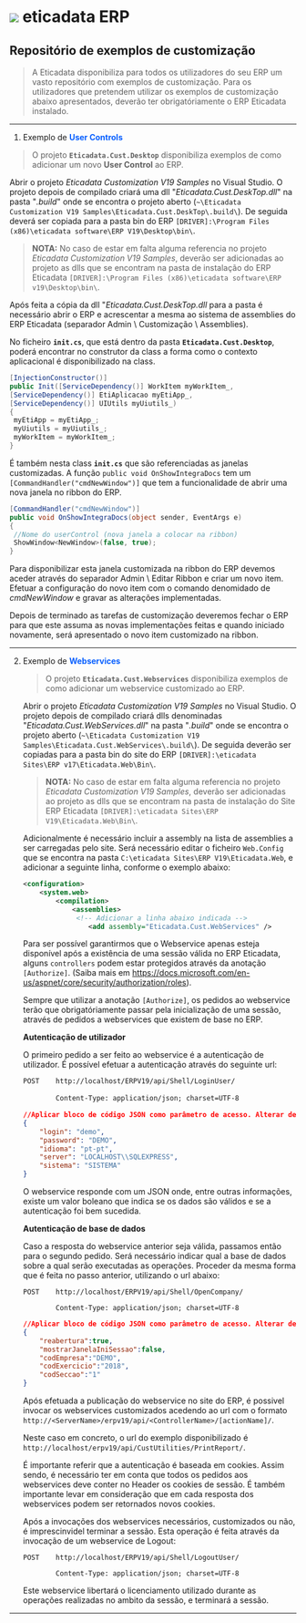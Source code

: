 # ![](.\eticadata.png) eticadata ERP

## Repositório de exemplos de customização

> A Eticadata disponibiliza para todos os utilizadores do seu ERP um vasto repositório com exemplos de customização. Para os utilizadores que pretendem utilizar os exemplos de customização abaixo apresentados, deverão ter obrigatóriamente o ERP Eticadata instalado.

----------



1.  Exemplo de <span style="color:#075fff">**User Controls**</span>

> O projeto **`Eticadata.Cust.Desktop`** disponibiliza exemplos de como adicionar um novo **User Control** ao ERP. 



Abrir o projeto *Eticadata Customization V19 Samples* no Visual Studio. O projeto depois de compilado criará uma dll "*Eticadata.Cust.DeskTop.dll*" na pasta "*.build*" onde se encontra o projeto aberto (`~\Eticadata Customization V19 Samples\Eticadata.Cust.DeskTop\.build\`). De seguida deverá ser copiada para a pasta bin do ERP `[DRIVER]:\Program Files (x86)\eticadata software\ERP V19\Desktop\bin\`. 

> **NOTA:** No caso de estar em falta alguma referencia no projeto *Eticadata Customization V19 Samples*, deverão ser adicionadas ao projeto as dlls que se encontram na pasta de instalação do ERP Eticadata  `[DRIVER]:\Program Files (x86)\eticadata software\ERP v19\Desktop\bin\`.

Após feita a cópia da dll  "*Eticadata.Cust.DeskTop.dll* para a pasta é necessário abrir o ERP e acrescentar a mesma ao sistema de assemblies do ERP Eticadata (separador Admin \ Customização \ Assemblies).  

   

No ficheiro **`init.cs`**, que está dentro da pasta **`Eticadata.Cust.Desktop`**, poderá encontrar no construtor da class a forma como o contexto aplicacional é disponibilizado na class. 

```csharp  
[InjectionConstructor()]  
public Init([ServiceDependency()] WorkItem myWorkItem_,  
[ServiceDependency()] EtiAplicacao myEtiApp_,  
[ServiceDependency()] UIUtils myUiutils_)  
{  
 myEtiApp = myEtiApp_;  
 myUiutils = myUiutils_;  
 myWorkItem = myWorkItem_;  
}   
```



É também nesta class **`init.cs`** que são referenciadas as janelas customizadas. A função `public void OnShowIntegraDocs` tem um `[CommandHandler("cmdNewWindow")]` que tem a funcionalidade de abrir uma nova janela no ribbon do ERP. 

```csharp  
[CommandHandler("cmdNewWindow")]  
public void OnShowIntegraDocs(object sender, EventArgs e)  
{  
 //Nome do userControl (nova janela a colocar na ribbon)  
 ShowWindow<NewWindow>(false, true);  
}   
```



Para disponibilizar esta janela customizada na ribbon do ERP devemos aceder através do separador Admin \ Editar Ribbon e criar um novo item. Efetuar a configuração do novo item com o comando denomidado de *cmdNewWindow* e gravar as alterações implementadas.  

Depois de terminado as tarefas de customização deveremos fechar o ERP para que este assuma as novas implementações feitas e quando iniciado novamente, será apresentado o novo item customizado na ribbon.



____



2. Exemplo de <span style="color:#075fff">__Webservices__</span>

   > O projeto **`Eticadata.Cust.Webservices`** disponibiliza exemplos de como adicionar um webservice customizado ao ERP.



   Abrir o projeto *Eticadata Customization V19 Samples* no Visual Studio. O projeto depois de compilado criará dlls denominadas "*Eticadata.Cust.WebServices.dll*" na pasta "*.build*" onde se encontra o projeto aberto (`~\Eticadata Customization V19 Samples\Eticadata.Cust.WebServices\.build\`). De seguida deverão ser copiadas para a pasta bin do site do ERP  `[DRIVER]:\eticadata Sites\ERP v17\Eticadata.Web\Bin\`. 

   > **NOTA:** No caso de estar em falta alguma referencia no projeto *Eticadata Customization V19 Samples*, deverão ser adicionadas ao projeto as dlls que se encontram na pasta de instalação do Site ERP Eticadata  `[DRIVER]:\eticadata Sites\ERP V19\Eticadata.Web\Bin\`.

   Adicionalmente é necessário incluir a assembly na lista de assemblies a ser carregadas pelo site. Será necessário editar o ficheiro `Web.Config ` que se encontra na pasta `C:\eticadata Sites\ERP V19\Eticadata.Web`, e adicionar a seguinte linha, conforme o exemplo abaixo:

   ```xml
   <configuration>
       <system.web>
           <compilation>
               <assemblies>
               	<!-- Adicionar a linha abaixo indicada -->
                   <add assembly="Eticadata.Cust.WebServices" />
   ```



   Para ser possível garantirmos que o Webservice apenas esteja disponível após a existência de uma sessão válida no ERP Eticadata, alguns `controllers` podem estar protegidos através da anotação `[Authorize]`.  (Saiba mais em https://docs.microsoft.com/en-us/aspnet/core/security/authorization/roles).

   Sempre que utilizar a anotação `[Authorize]`, os pedidos ao webservice terão que obrigatóriamente passar pela inicialização de uma sessão, através de pedidos a webservices que existem de base no ERP.



   __Autenticação de utilizador__

   O primeiro pedido a ser feito ao webservice é a autenticação de utilizador. É possível efetuar a autenticação através do seguinte url:

   ```xml
   POST    http://localhost/ERPV19/api/Shell/LoginUser/
           
           Content-Type: application/json; charset=UTF-8
   ```

   ~~~json
   //Aplicar bloco de código JSON como parâmetro de acesso. Alterar de acordo com configurações do ERP.
   {   
       "login": "demo",
       "password": "DEMO",
       "idioma": "pt-pt",
       "server": "LOCALHOST\\SQLEXPRESS",
       "sistema": "SISTEMA"
   }
   ~~~



   O webservice responde com um JSON onde, entre outras informações, existe um valor boleano que indica se os dados são válidos e se a autenticação foi bem sucedida.



   __Autenticação de base de dados__

   Caso a resposta do webservice anterior seja válida, passamos então para o segundo pedido. Será necessário indicar qual a base de dados sobre a qual serão executadas as operações.  Proceder da mesma forma que é feita no passo anterior, utilizando o url abaixo:

   ```
   POST    http://localhost/ERPV19/api/Shell/OpenCompany/
   
           Content-Type: application/json; charset=UTF-8
   ```

   ~~~json
   //Aplicar bloco de código JSON como parâmetro de acesso. Alterar de acordo com configurações do ERP.
   {
       "reabertura":true,
       "mostrarJanelaIniSessao":false,
       "codEmpresa":"DEMO",
       "codExercicio":"2018",
       "codSeccao":"1"
   }
   ~~~



   Após efetuada a publicação do webservice no site do ERP, é possivel invocar os webservices customizados acedendo ao url com o formato `http://<ServerName>/erpv19/api/<ControllerName>/[actionName]/`.

   Neste caso em concreto, o url do exemplo disponibilizado é `http://localhost/erpv19/api/CustUtilities/PrintReport/`.



   É importante referir que a autenticação é baseada em cookies. Assim sendo, é necessário ter em conta que todos os pedidos aos webservices deve conter no Header os cookies de sessão. É também importante levar em consideração que em cada resposta dos webservices podem ser retornados novos cookies.

   Após a invocações dos webservices necessários, customizados ou não, é imprescinvidel terminar a sessão. Esta operação é feita através da invocação de um webservice de Logout:

   ```
   POST    http://localhost/ERPV19/api/Shell/LogoutUser/
   
           Content-Type: application/json; charset=UTF-8
   ```



   Este webservice libertará o licenciamento utilizado durante as operações realizadas no ambito da sessão, e terminará a sessão.



____


